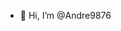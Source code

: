 - 👋 Hi, I’m @Andre9876

<!---
Andre9876/Andre9876 is a ✨ VERY COOL ✨ repository because its `README.md` (this file) appears on your GitHub profile.
You can click the Preview link to take a look at your changes.
--->
